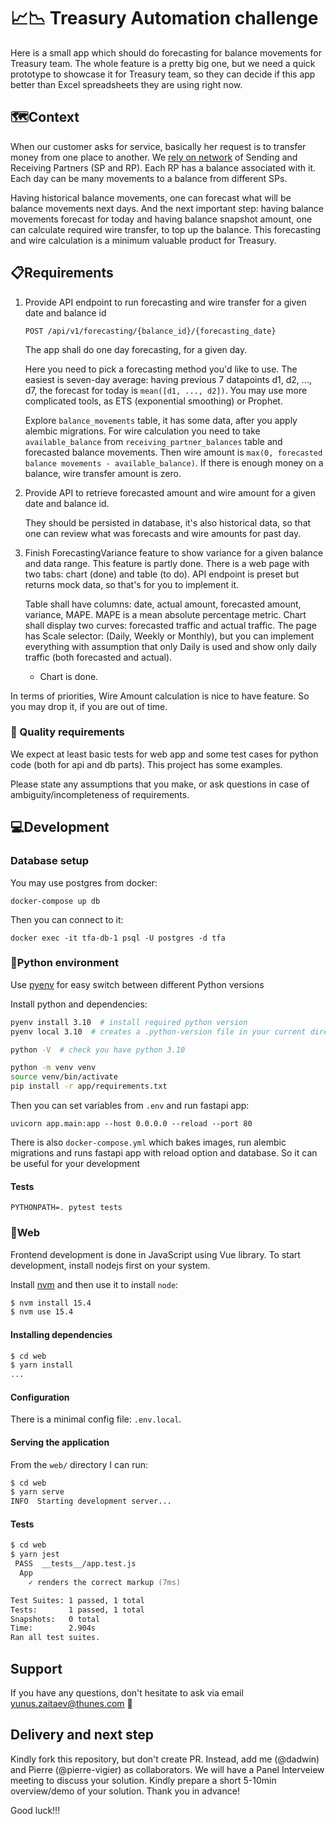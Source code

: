 # 📈📉 Treasury Automation challenge

Here is a small app which should do forecasting for balance movements for Treasury team.
The whole feature is a pretty big one, but we need a quick prototype to showcase it for Treasury team,
so they can decide if this app better than Excel spreadsheets they are using right now.

## 🗺️Context
When our customer asks for service, basically her request is to transfer money from one place to another.
We [rely on network](https://docs.thunes.com/money-transfer/v2/#getting-started) of Sending and Receiving Partners (SP and RP). 
Each RP has a balance associated with it. Each day can be many movements to a balance from different SPs.

Having historical balance movements, one can forecast what will be balance movements next days.
And the next important step: having balance movements forecast for today and having balance snapshot amount, 
one can calculate required wire transfer, to top up the balance.
This forecasting and wire calculation is a minimum valuable product for Treasury.


## 📋Requirements
1. Provide API endpoint to run forecasting and wire transfer for a given date and balance id
   ```
   POST /api/v1/forecasting/{balance_id}/{forecasting_date}
   ```
   The app shall do one day forecasting, for a given day.

   Here you need to pick a forecasting method you'd like to use. The easiest is seven-day average:
   having previous 7 datapoints d1, d2, ..., d7, the forecast for today is `mean([d1, ..., d2])`.
   You may use more complicated tools, as ETS (exponential smoothing) or Prophet.

   Explore `balance_movements` table, it has some data, after you apply alembic migrations.
   For wire calculation you need to take `available_balance` from `receiving_partner_balances` table and forecasted balance movements.
   Then wire amount is `max(0, forecasted balance movements - available_balance)`. If there is enough money on a balance, wire transfer amount is zero.

2. Provide API to retrieve forecasted amount and wire amount for a given date and balance id.
   
   They should be persisted in database, it's also historical data, so that one can review what was forecasts and wire amounts for past day.

4. Finish ForecastingVariance feature to show variance for a given balance and data range.
   This feature is partly done. There is a web page with two tabs: chart (done) and table (to do).
   API endpoint is preset but returns mock data, so that's for you to implement it.
 
   Table shall have columns: date, actual amount, forecasted amount, variance, MAPE.
   MAPE is a mean absolute percentage metric.
   Chart shall display two curves: forecasted traffic and actual traffic.
   The page has Scale selector: (Daily, Weekly or Monthly), but you can implement everything with assumption
   that only Daily is used and show only daily traffic (both forecasted and actual).
   - Chart is done.

In terms of priorities, Wire Amount calculation is nice to have feature.
So you may drop it, if you are out of time.


### 💎 Quality requirements
We expect at least basic tests for web app and some test cases for python code (both for api and db parts).
This project has some examples.

Please state any assumptions that you make, or ask questions in case of ambiguity/incompleteness of requirements.


## 💻Development

### Database setup
You may use postgres from docker:
```
docker-compose up db
```
Then you can connect to it:
```
docker exec -it tfa-db-1 psql -U postgres -d tfa
```


### 🐍Python environment
Use [pyenv](https://github.com/pyenv/pyenv#installation) for easy switch between different Python versions

Install python and dependencies:
```zsh
pyenv install 3.10  # install required python version
pyenv local 3.10  # creates a .python-version file in your current directory

python -V  # check you have python 3.10

python -m venv venv
source venv/bin/activate
pip install -r app/requirements.txt
```

Then you can set variables from `.env` and run fastapi app:
```
uvicorn app.main:app --host 0.0.0.0 --reload --port 80
```

There is also `docker-compose.yml` which bakes images, run alembic migrations and runs fastapi app with reload option and database.
So it can be useful for your development

#### Tests
```
PYTHONPATH=. pytest tests
```


### 🔮Web

Frontend development is done in JavaScript using Vue library. To start development, install nodejs first on your system.

Install [nvm](https://github.com/nvm-sh/nvm#installing-and-updating) and then use it to install `node`:
```zsh
$ nvm install 15.4
$ nvm use 15.4
```

#### Installing dependencies

```zsh
$ cd web
$ yarn install
...
```

#### Configuration
There is a minimal config file: `.env.local`.

#### Serving the application

From the `web/` directory I can run:

```zsh
$ cd web
$ yarn serve
INFO  Starting development server...
```

#### Tests

```zsh
$ cd web
$ yarn jest
 PASS  __tests__/app.test.js
  App
    ✓ renders the correct markup (7ms)

Test Suites: 1 passed, 1 total
Tests:       1 passed, 1 total
Snapshots:   0 total
Time:        2.904s
Ran all test suites.
```

## Support
If you have any questions, don't hesitate to ask via email <yunus.zaitaev@thunes.com> 🤝

## Delivery and next step
Kindly fork this repository, but don't create PR. Instead, add me (@dadwin) and Pierre (@pierre-vigier) as collaborators.
We will have a Panel Interveiew meeting to discuss your solution. Kindly prepare a short 5-10min overview/demo of your solution. Thank you in advance!

Good luck!!!

